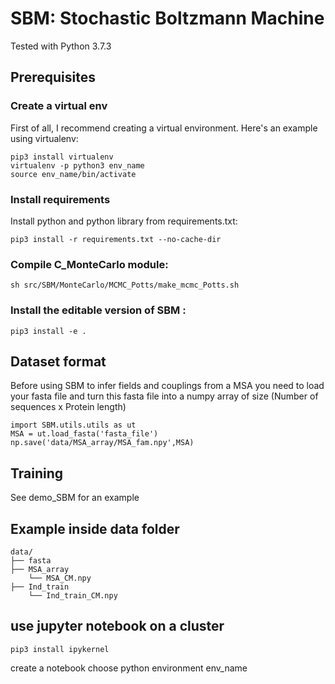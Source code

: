# SBM: Stochastic Boltzmann Machine
Tested with Python 3.7.3

<!-- ## Scientific publications
If you intend to publish a paper that utilizes any portion of this code, please don't hesitate to get in touch with me. I would be delighted to engage in a discussion regarding your work and its connection to this project. Your contributions and insights are greatly valued. -->

## Prerequisites

### Create a virtual env

First of all, I recommend creating a virtual environment. Here's an example using virtualenv:

```
pip3 install virtualenv
virtualenv -p python3 env_name
source env_name/bin/activate
```

### Install requirements

Install python and python library from requirements.txt: 
```
pip3 install -r requirements.txt --no-cache-dir
```

### Compile C_MonteCarlo module:

```
sh src/SBM/MonteCarlo/MCMC_Potts/make_mcmc_Potts.sh
```

### Install the editable version of SBM :

```
pip3 install -e .
```

## Dataset format

Before using SBM to infer fields and couplings from a MSA you need to load your fasta file and turn this fasta file into a numpy array of size (Number of sequences x Protein length)

```
import SBM.utils.utils as ut
MSA = ut.load_fasta('fasta_file')
np.save('data/MSA_array/MSA_fam.npy',MSA)
```

## Training

See demo_SBM for an example

## Example inside data folder

```
data/
├── fasta
├── MSA_array
	└── MSA_CM.npy
├── Ind_train
	└── Ind_train_CM.npy
```


## use jupyter notebook on a cluster


```
pip3 install ipykernel
````
create a notebook
choose python environment env_name